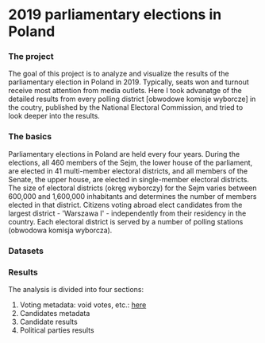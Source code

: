 # 2019 parliamentary elections in Poland

### The project
The goal of this project is to analyze and visualize the results of the parliamentary election in Poland in 2019. Typically, seats won and turnout receive most attention from media outlets. Here I took advanatge of the detailed results from every polling district [obwodowe komisje wyborcze] in the coutry, published by the National Electoral Commission, and tried to look deeper into the results.

### The basics
Parliamentary elections in Poland are held every four years. During the elections, all 460 members of the Sejm, the lower house of the parliament, are elected in 41 multi-member electoral districts, and all members of the Senate, the upper house, are elected in single-member electoral districts.
The size of electoral districts (okręg wyborczy) for the Sejm varies between 600,000 and 1,600,000 inhabitants and determines the number of members elected in that district. Citizens voting abroad elect candidates from the largest district - 'Warszawa I' - independently from their residency in the country. Each electoral district is served by a number of polling stations (obwodowa komisja wyborcza).

### Datasets


### Results
The analysis is divided into four sections:
1) Voting metadata: void votes, etc.: [here](output/districts.md)
2) Candidates metadata
3) Candidate results
4) Political parties results
